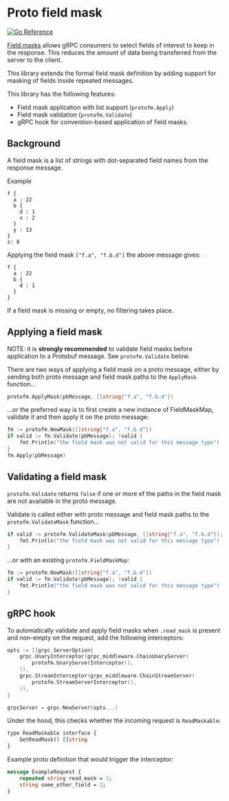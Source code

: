# Proto field mask 

[![Go Reference](https://pkg.go.dev/badge/github.com/SecuritasCrimePrediction/protofm.svg)](https://pkg.go.dev/github.com/SecuritasCrimePrediction/protofm)

[Field masks](https://developers.google.com/protocol-buffers/docs/reference/csharp/class/google/protobuf/well-known-types/field-mask) allows gRPC consumers to select fields of interest to keep in the response. This reduces the amount of data being transferred from the server to the client.

This library extends the formal field mask definition by adding support for masking of fields inside repeated messages.

This library has the following features:

* Field mask application with list support (`protofm.Apply`)
* Field mask validation (`protofm.Validate`)
* gRPC hook for convention-based application of field masks.

## Background

A field mask is a list of strings with dot-separated field names from the response message.

Example

```
f {
  a : 22
  b {
    d : 1
    x : 2
  }
  y : 13
}
z: 8
```

Applying the field mask `["f.a", "f.b.d"]` the above message gives:

```
f {
  a : 22
  b {
    d : 1
  }
}
```

If a field mask is missing or empty, no filtering takes place.

## Applying a field mask

NOTE: it is **strongly recommended** to validate field masks before application to a Protobuf message. See `protofm.Validate` below.

There are two ways of applying a field mask on a proto message, either by sending both proto message and field mask paths to the `ApplyMask` function...

```go
protofm.ApplyMask(pbMessage, []string{"f.a", "f.b.d"})
```

...or the preferred way is to first create a new instance of FieldMaskMap, validate it and then apply it on the proto message:

```go
fm := protofm.NewMask([]string{"f.a", "f.b.d"})
if valid := fm.Validate(pbMessage); !valid {
    fmt.Println("the field mask was not valid for this message type")
}
fm.Apply(pbMessage)
```

## Validating a field mask

`protofm.Validate` returns `false` if one or more of the paths in the field mask are not available in the proto message.

Validate is called either with proto message and field mask paths to the `protofm.ValidateMask` function...

```go
if valid := protofm.ValidateMask(pbMessage, []string{"f.a", "f.b.d"}); !valid {
    fmt.Println("the field mask was not valid for this message type")
}
```

...or with an existing `protofm.FieldMaskMap`:

```go
fm := protofm.NewMask([]string{"f.a", "f.b.d"})
if valid := fm.Validate(pbMessage); !valid {
    fmt.Println("the field mask was not valid for this message type")
}
```

## gRPC hook

To automatically validate and apply field masks when `.read_mask` is present and non-empty on the request, add the following interceptors:

```go
opts := []grpc.ServerOption{
    grpc.UnaryInterceptor(grpc_middleware.ChainUnaryServer(
        protofm.UnaryServerInterceptor(),
    )),
    grpc.StreamInterceptor(grpc_middleware.ChainStreamServer(
        protofm.StreamServerInterceptor(),
    )),
}

grpcServer = grpc.NewServer(opts...)
```

Under the hood, this checks whether the incoming request is `ReadMaskable`:

```protobuf
type ReadMaskable interface {
    GetReadMask() []string
}
```

Example proto definition that would trigger the interceptor:

```protobuf
message ExampleRequest {
    repeated string read_mask = 1;
    string some_other_field = 2;
}
```
